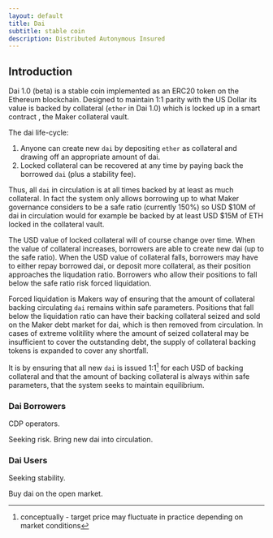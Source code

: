 ```yaml
---
layout: default
title: Dai
subtitle: stable coin
description: Distributed Autonymous Insured
---
```


## Introduction

Dai 1.0 (beta) is a stable coin implemented as an ERC20 token on the Ethereum
blockchain. Designed to maintain 1:1 parity with the US Dollar its value is
backed by collateral (`ether` in Dai 1.0) which is locked up in a smart contract
, the Maker collateral vault.

The dai life-cycle:

1. Anyone can create new `dai` by depositing `ether` as collateral and drawing
   off an appropriate amount of dai.
2. Locked collateral can be recovered at any time by paying back the borrowed
   `dai` (plus a stability fee).

Thus, all `dai` in circulation is at all times backed by at least as much
collateral. In fact the system only allows borrowing up to what Maker governance
considers to be a safe ratio (currently 150%) so USD $10M of dai in circulation
would for example be backed by at least USD $15M of ETH locked in the collateral
vault.

The USD value of locked collateral will of course change over time. When the
value of collateral increases, borrowers are able to create new dai (up to the
safe ratio). When the USD value of collateral falls, borrowers may have to
either repay borrowed dai, or deposit more collateral, as their position
approaches the liqudation ratio. Borrowers who allow their positions to fall
below the safe ratio risk forced liquidation.

Forced liquidation is Makers way of ensuring that the amount of collateral
backing circulating `dai` remains within safe parameters. Positions that fall
below the liquidation ratio can have their backing collateral seized and sold on
the Maker debt market for dai, which is then removed from circulation. In cases
of extreme volitility where the amount of seized collateral may be insufficient
to cover the outstanding debt, the supply of collateral backing tokens is
expanded to cover any shortfall.

It is by ensuring that all new `dai` is issued 1:1[^i] for each USD of backing
collateral and that the amount of backing collateral is always within safe
parameters, that the system seeks to maintain equilibrium.

### Dai Borrowers

CDP operators.

Seeking risk. Bring new dai into circulation.

### Dai Users

Seeking stability.

Buy dai on the open market.

[^i]: conceptually - target price may fluctuate in practice depending on
  market conditions

